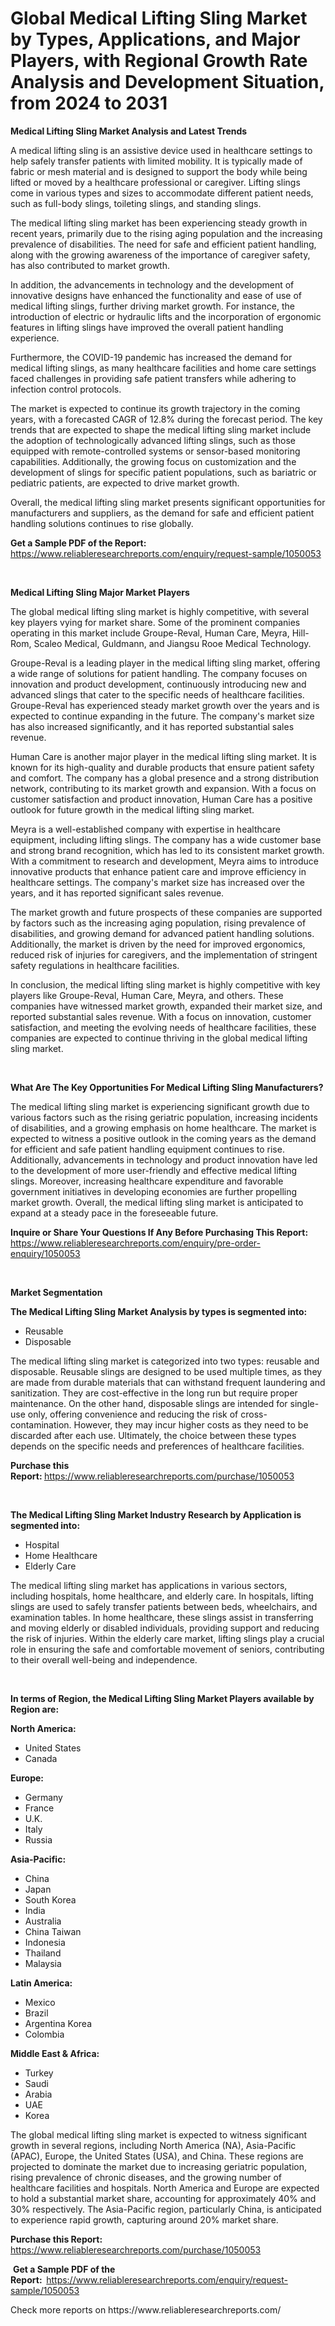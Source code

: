 <p><h1>Global Medical Lifting Sling Market by Types, Applications, and Major Players, with Regional Growth Rate Analysis and Development Situation, from 2024 to 2031</h1></p><p><strong>Medical Lifting Sling Market Analysis and Latest Trends</strong></p>
<p><p>A medical lifting sling is an assistive device used in healthcare settings to help safely transfer patients with limited mobility. It is typically made of fabric or mesh material and is designed to support the body while being lifted or moved by a healthcare professional or caregiver. Lifting slings come in various types and sizes to accommodate different patient needs, such as full-body slings, toileting slings, and standing slings.</p><p>The medical lifting sling market has been experiencing steady growth in recent years, primarily due to the rising aging population and the increasing prevalence of disabilities. The need for safe and efficient patient handling, along with the growing awareness of the importance of caregiver safety, has also contributed to market growth.</p><p>In addition, the advancements in technology and the development of innovative designs have enhanced the functionality and ease of use of medical lifting slings, further driving market growth. For instance, the introduction of electric or hydraulic lifts and the incorporation of ergonomic features in lifting slings have improved the overall patient handling experience.</p><p>Furthermore, the COVID-19 pandemic has increased the demand for medical lifting slings, as many healthcare facilities and home care settings faced challenges in providing safe patient transfers while adhering to infection control protocols.</p><p>The market is expected to continue its growth trajectory in the coming years, with a forecasted CAGR of 12.8% during the forecast period. The key trends that are expected to shape the medical lifting sling market include the adoption of technologically advanced lifting slings, such as those equipped with remote-controlled systems or sensor-based monitoring capabilities. Additionally, the growing focus on customization and the development of slings for specific patient populations, such as bariatric or pediatric patients, are expected to drive market growth.</p><p>Overall, the medical lifting sling market presents significant opportunities for manufacturers and suppliers, as the demand for safe and efficient patient handling solutions continues to rise globally.</p></p>
<p><strong>Get a Sample PDF of the Report:&nbsp;</strong> <a href="https://www.reliableresearchreports.com/enquiry/request-sample/1050053">https://www.reliableresearchreports.com/enquiry/request-sample/1050053</a></p>
<p>&nbsp;</p>
<p><strong>Medical Lifting Sling Major Market Players</strong></p>
<p><p>The global medical lifting sling market is highly competitive, with several key players vying for market share. Some of the prominent companies operating in this market include Groupe-Reval, Human Care, Meyra, Hill-Rom, Scaleo Medical, Guldmann, and Jiangsu Rooe Medical Technology. </p><p>Groupe-Reval is a leading player in the medical lifting sling market, offering a wide range of solutions for patient handling. The company focuses on innovation and product development, continuously introducing new and advanced slings that cater to the specific needs of healthcare facilities. Groupe-Reval has experienced steady market growth over the years and is expected to continue expanding in the future. The company's market size has also increased significantly, and it has reported substantial sales revenue.</p><p>Human Care is another major player in the medical lifting sling market. It is known for its high-quality and durable products that ensure patient safety and comfort. The company has a global presence and a strong distribution network, contributing to its market growth and expansion. With a focus on customer satisfaction and product innovation, Human Care has a positive outlook for future growth in the medical lifting sling market.</p><p>Meyra is a well-established company with expertise in healthcare equipment, including lifting slings. The company has a wide customer base and strong brand recognition, which has led to its consistent market growth. With a commitment to research and development, Meyra aims to introduce innovative products that enhance patient care and improve efficiency in healthcare settings. The company's market size has increased over the years, and it has reported significant sales revenue.</p><p>The market growth and future prospects of these companies are supported by factors such as the increasing aging population, rising prevalence of disabilities, and growing demand for advanced patient handling solutions. Additionally, the market is driven by the need for improved ergonomics, reduced risk of injuries for caregivers, and the implementation of stringent safety regulations in healthcare facilities.</p><p>In conclusion, the medical lifting sling market is highly competitive with key players like Groupe-Reval, Human Care, Meyra, and others. These companies have witnessed market growth, expanded their market size, and reported substantial sales revenue. With a focus on innovation, customer satisfaction, and meeting the evolving needs of healthcare facilities, these companies are expected to continue thriving in the global medical lifting sling market.</p></p>
<p>&nbsp;</p>
<p><strong>What Are The Key Opportunities For Medical Lifting Sling Manufacturers?</strong></p>
<p><p>The medical lifting sling market is experiencing significant growth due to various factors such as the rising geriatric population, increasing incidents of disabilities, and a growing emphasis on home healthcare. The market is expected to witness a positive outlook in the coming years as the demand for efficient and safe patient handling equipment continues to rise. Additionally, advancements in technology and product innovation have led to the development of more user-friendly and effective medical lifting slings. Moreover, increasing healthcare expenditure and favorable government initiatives in developing economies are further propelling market growth. Overall, the medical lifting sling market is anticipated to expand at a steady pace in the foreseeable future.</p></p>
<p><strong>Inquire or Share Your Questions If Any Before Purchasing This Report:</strong> <a href="https://www.reliableresearchreports.com/enquiry/pre-order-enquiry/1050053">https://www.reliableresearchreports.com/enquiry/pre-order-enquiry/1050053</a></p>
<p>&nbsp;</p>
<p><strong>Market Segmentation</strong></p>
<p><strong>The Medical Lifting Sling Market Analysis by types is segmented into:</strong></p>
<p><ul><li>Reusable</li><li>Disposable</li></ul></p>
<p><p>The medical lifting sling market is categorized into two types: reusable and disposable. Reusable slings are designed to be used multiple times, as they are made from durable materials that can withstand frequent laundering and sanitization. They are cost-effective in the long run but require proper maintenance. On the other hand, disposable slings are intended for single-use only, offering convenience and reducing the risk of cross-contamination. However, they may incur higher costs as they need to be discarded after each use. Ultimately, the choice between these types depends on the specific needs and preferences of healthcare facilities.</p></p>
<p><strong>Purchase this Report:&nbsp;</strong><a href="https://www.reliableresearchreports.com/purchase/1050053">https://www.reliableresearchreports.com/purchase/1050053</a></p>
<p>&nbsp;</p>
<p><strong>The Medical Lifting Sling Market Industry Research by Application is segmented into:</strong></p>
<p><ul><li>Hospital</li><li>Home Healthcare</li><li>Elderly Care</li></ul></p>
<p><p>The medical lifting sling market has applications in various sectors, including hospitals, home healthcare, and elderly care. In hospitals, lifting slings are used to safely transfer patients between beds, wheelchairs, and examination tables. In home healthcare, these slings assist in transferring and moving elderly or disabled individuals, providing support and reducing the risk of injuries. Within the elderly care market, lifting slings play a crucial role in ensuring the safe and comfortable movement of seniors, contributing to their overall well-being and independence.</p></p>
<p>&nbsp;</p>
<p><strong>In terms of Region, the Medical Lifting Sling Market Players available by Region are:</strong></p>
<p>
    <p> <strong> North America: </strong>
        <ul>
            <li>United States</li>
            <li>Canada</li>
        </ul>
        </p> 
    <p> <strong> Europe: </strong>
        <ul>
            <li>Germany</li>
            <li>France</li>
            <li>U.K.</li>
            <li>Italy</li>
            <li>Russia</li>
        </ul>
        </p> 
    <p> <strong> Asia-Pacific: </strong>
        <ul>
            <li>China</li>
            <li>Japan</li>
            <li>South Korea</li>
            <li>India</li>
            <li>Australia</li>
            <li>China Taiwan</li>
            <li>Indonesia</li>
            <li>Thailand</li>
            <li>Malaysia</li>
        </ul>
        </p> 
    <p> <strong> Latin America: </strong>
        <ul>
            <li>Mexico</li>
            <li>Brazil</li>
            <li>Argentina Korea</li>
            <li>Colombia</li>
        </ul>
        </p> 
    <p> <strong> Middle East & Africa: </strong>
        <ul>
            <li>Turkey</li>
            <li>Saudi</li>
            <li>Arabia</li>
            <li>UAE</li>
            <li>Korea</li>
        </ul>
    </p>
    </p>
<p><p>The global medical lifting sling market is expected to witness significant growth in several regions, including North America (NA), Asia-Pacific (APAC), Europe, the United States (USA), and China. These regions are projected to dominate the market due to increasing geriatric population, rising prevalence of chronic diseases, and the growing number of healthcare facilities and hospitals. North America and Europe are expected to hold a substantial market share, accounting for approximately 40% and 30% respectively. The Asia-Pacific region, particularly China, is anticipated to experience rapid growth, capturing around 20% market share.</p></p>
<p><strong>Purchase this Report: </strong><a href="https://www.reliableresearchreports.com/purchase/1050053">https://www.reliableresearchreports.com/purchase/1050053</a></p>
<p>&nbsp;<strong>Get a Sample PDF of the Report:&nbsp;&nbsp;</strong><a href="https://www.reliableresearchreports.com/enquiry/request-sample/1050053">https://www.reliableresearchreports.com/enquiry/request-sample/1050053</a></p>
<p><strong></strong></p>
<p>Check more reports on https://www.reliableresearchreports.com/</p>